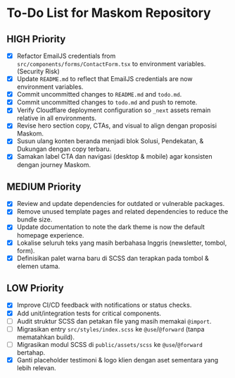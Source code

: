 # To-Do List for Maskom Repository

## HIGH Priority
- [x] Refactor EmailJS credentials from `src/components/forms/ContactForm.tsx` to environment variables. (Security Risk)
- [x] Update `README.md` to reflect that EmailJS credentials are now environment variables.
- [x] Commit uncommitted changes to `README.md` and `todo.md`.
- [x] Commit uncommitted changes to `todo.md` and push to remote.
- [x] Verify Cloudflare deployment configuration so `_next` assets remain relative in all environments.
- [x] Revise hero section copy, CTAs, and visual to align dengan proposisi Maskom.
- [x] Susun ulang konten beranda menjadi blok Solusi, Pendekatan, & Dukungan dengan copy terbaru.
- [x] Samakan label CTA dan navigasi (desktop & mobile) agar konsisten dengan journey Maskom.

## MEDIUM Priority
- [x] Review and update dependencies for outdated or vulnerable packages.
- [x] Remove unused template pages and related dependencies to reduce the bundle size.
- [x] Update documentation to note the dark theme is now the default homepage experience.
- [x] Lokalise seluruh teks yang masih berbahasa Inggris (newsletter, tombol, form).
- [x] Definisikan palet warna baru di SCSS dan terapkan pada tombol & elemen utama.

## LOW Priority
- [x] Improve CI/CD feedback with notifications or status checks.
- [x] Add unit/integration tests for critical components.
- [ ] Audit struktur SCSS dan petakan file yang masih memakai `@import`.
- [ ] Migrasikan entry `src/styles/index.scss` ke `@use`/`@forward` (tanpa mematahkan build).
- [ ] Migrasikan modul SCSS di `public/assets/scss` ke `@use`/`@forward` bertahap.
- [x] Ganti placeholder testimoni & logo klien dengan aset sementara yang lebih relevan.
